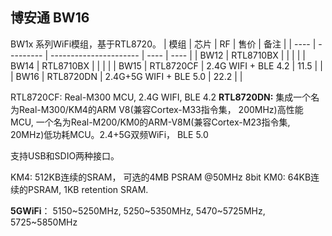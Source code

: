 
## 博安通 BW16

BW1x 系列WiFi模组，基于RTL8720。
| 模组 | 芯片      | RF                     | 售价 | 备注 |
| ---- | --------- | ---------------------- | ---- | ---- |
| BW12 | RTL8710BX |                        |      |      |
| BW14 | RTL8710BX |                        |      |      |
| BW15 | RTL8720CF | 2.4G WIFI + BLE 4.2    | 11.5 |      |
| BW16 | RTL8720DN | 2.4G+5G WIFI + BLE 5.0 | 22.2 |      |



RTL8720CF: Real-M300 MCU, 2.4G WIFI, BLE 4.2 
**RTL8720DN:**  集成一个名为Real-M300/KM4的ARM V8(兼容Cortex-M33指令集， 200MHz)高性能MCU, 一个名为Real-M200/KM0的ARM-V8M(兼容Cortex-M23指令集, 20MHz)低功耗MCU。2.4+5G双频WiFi， BLE 5.0

支持USB和SDIO两种接口。

KM4: 512KB连续的SRAM， 可选的4MB PSRAM @50MHz 8bit
KM0: 64KB连续的PSRAM, 1KB retention SRAM.



**5GWiFi**： 5150~5250MHz, 5250~5350MHz, 5470~5725MHz, 5725~5850MHz

